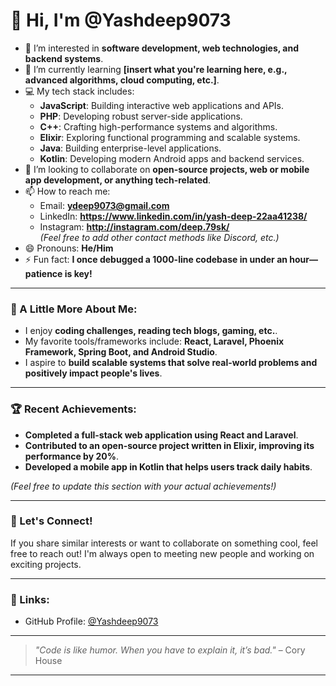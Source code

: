# 👋 Hi, I'm @Yashdeep9073

- 👀 I’m interested in **software development, web technologies, and backend systems**.
- 🌱 I’m currently learning **[insert what you're learning here, e.g., advanced algorithms, cloud computing, etc.]**.
- 💻 My tech stack includes:  
  - **JavaScript**: Building interactive web applications and APIs.  
  - **PHP**: Developing robust server-side applications.  
  - **C++**: Crafting high-performance systems and algorithms.  
  - **Elixir**: Exploring functional programming and scalable systems.  
  - **Java**: Building enterprise-level applications.  
  - **Kotlin**: Developing modern Android apps and backend services.  
- 💞️ I’m looking to collaborate on **open-source projects, web or mobile app development, or anything tech-related**.
- 📫 How to reach me:  
  - Email: **ydeep9073@gmail.com**  
  - LinkedIn: **https://www.linkedin.com/in/yash-deep-22aa41238/**  
  - Instagram: **http://instagram.com/deep.79sk/**  
  *(Feel free to add other contact methods like Discord, etc.)*
- 😄 Pronouns: **He/Him**
- ⚡ Fun fact: **I once debugged a 1000-line codebase in under an hour—patience is key!**

---

### 🌟 A Little More About Me:
- I enjoy **coding challenges, reading tech blogs, gaming, etc.**.
- My favorite tools/frameworks include: **React, Laravel, Phoenix Framework, Spring Boot, and Android Studio**.
- I aspire to **build scalable systems that solve real-world problems and positively impact people's lives**.

---

### 🏆 Recent Achievements:
- **Completed a full-stack web application using React and Laravel**.  
- **Contributed to an open-source project written in Elixir, improving its performance by 20%**.  
- **Developed a mobile app in Kotlin that helps users track daily habits**.  

*(Feel free to update this section with your actual achievements!)*

---

### 🤝 Let's Connect!
If you share similar interests or want to collaborate on something cool, feel free to reach out! I'm always open to meeting new people and working on exciting projects.

---

### 🔗 Links:
- GitHub Profile: [@Yashdeep9073](https://github.com/Yashdeep9073)
---

> *"Code is like humor. When you have to explain it, it’s bad."* – Cory House

---

<!---
Yashdeep9073/Yashdeep9073 is a ✨ special ✨ repository because its `README.md` (this file) appears on your GitHub profile.
You can click the Preview link to take a look at your changes.
--->
